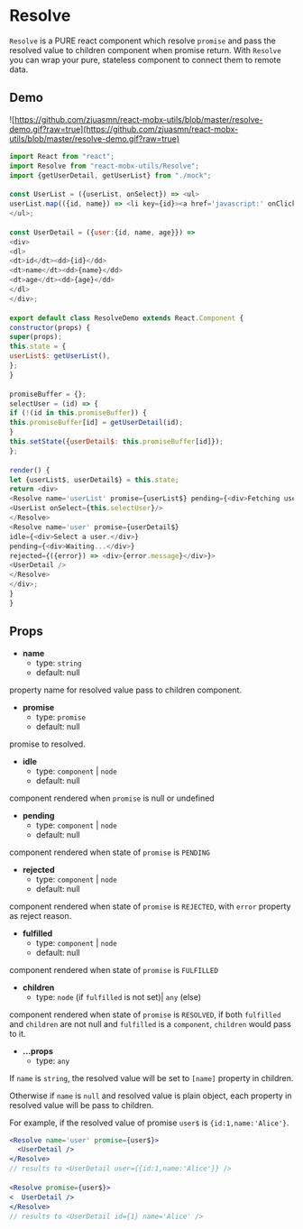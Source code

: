 # Resolve

`Resolve` is a PURE react component which resolve `promise` and pass the resolved value to children component when promise return. With `Resolve` you can wrap your pure, stateless component to connect them to remote data.


## Demo
 ![https://github.com/zjuasmn/react-mobx-utils/blob/master/resolve-demo.gif?raw=true](https://github.com/zjuasmn/react-mobx-utils/blob/master/resolve-demo.gif?raw=true)


```js
import React from "react";
import Resolve from "react-mobx-utils/Resolve";
import {getUserDetail, getUserList} from "./mock";

const UserList = ({userList, onSelect}) => <ul>
userList.map(({id, name}) => <li key={id}><a href='javascript:' onClick={() => onSelect(id)}>{name}</a></li>)}
</ul>;

const UserDetail = ({user:{id, name, age}}) =>
<div>
<dl>
<dt>id</dt><dd>{id}</dd>
<dt>name</dt><dd>{name}</dd>
<dt>age</dt><dd>{age}</dd>
</dl>
</div>;

export default class ResolveDemo extends React.Component {
constructor(props) {
super(props);
this.state = {
userList$: getUserList(),
};
}

promiseBuffer = {};
selectUser = (id) => {
if (!(id in this.promiseBuffer)) {
this.promiseBuffer[id] = getUserDetail(id);
}
this.setState({userDetail$: this.promiseBuffer[id]});
};

render() {
let {userList$, userDetail$} = this.state;
return <div>
<Resolve name='userList' promise={userList$} pending={<div>Fetching user list...</div>}>
<UserList onSelect={this.selectUser}/>
</Resolve>
<Resolve name='user' promise={userDetail$}
idle={<div>Select a user.</div>}
pending={<div>Waiting...</div>}
rejected={({error}) => <div>{error.message}</div>}>
<UserDetail />
</Resolve>
</div>;
}
}
```


## Props

- **name**
  - type: `string`
  - default: null

property name for resolved value pass to children component.

- **promise**
  - type: `promise`
  - default: null
  
promise to resolved.

- **idle**
  - type: `component` | `node`
  - default: null
  
component rendered when `promise` is null or undefined

- **pending**
  - type: `component` | `node`
  - default: null

component rendered when state of `promise` is `PENDING`

- **rejected**
  - type: `component` | `node`
  - default: null

component rendered when state of `promise` is `REJECTED`, with `error` property as reject reason.

- **fulfilled**
  - type: `component` | `node`
  - default: null

component rendered when state of `promise` is `FULFILLED`

- **children**
  - type: `node` (if `fulfilled` is not set)| `any` (else)
  
component rendered when state of `promise` is `RESOLVED`, if both `fulfilled` and `children` are not null and `fulfilled` is a `component`, `children` would pass to it.

- **...props**  
  - type: `any`


If `name` is `string`, the resolved value will be set to `[name]` property in children.
 
Otherwise if `name` is `null` and resolved value is plain object, each property in resolved value will be pass to children.

For example, if the resolved value of promise `user$` is `{id:1,name:'Alice'}`.

```jsx
<Resolve name='user' promise={user$}>
  <UserDetail />
</Resolve>
// results to <UserDetail user={{id:1,name:'Alice'}} />

<Resolve promise={user$}>
<  UserDetail />
</Resolve>
// results to <UserDetail id={1} name='Alice' />
```
